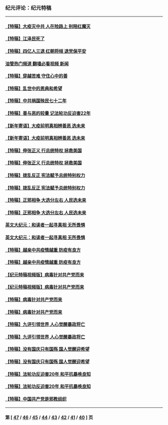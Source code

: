 ### 纪元评论：纪元特稿
---
#### [【特稿】大疫灭中共 人在险路上 别陪红魔灭](../../pages/nsc424/n13890697.md?12280330) 
#### [【特稿】江泽民死了](../../pages/nsc424/n13876300.md?12280330) 
#### [【特稿】四亿人三退 红朝将倾 退党保平安](../../pages/nsc424/n13794378.md?12280330) 
#### [油管热门频道 翻墙必看视频 新闻](ok?12280330)
#### [【特稿】穿越苦难 守住心中的善](../../pages/nsc424/n13784979.md?12280330) 
#### [【特稿】乱世中的恩典和希望](../../pages/nsc424/n13734687.md?12280330) 
#### [【特稿】中共祸国殃民七十二年](../../pages/nsc424/n13272607.md?12280330) 
#### [【特稿】善与恶的较量 记法轮功反迫害22年](../../pages/nsc424/n13086597.md?12280330) 
#### [【新年寄语】大疫前明真相辨善恶 选未来](../../pages/nsc424/n12660855.md?12280330) 
#### [【新年寄语】大疫前明真相辨善恶 选未来](../../pages/nsc424/n12660855.md?12280330) 
#### [【特稿】伸张正义 行总统特权 拯救美国](../../pages/nsc424/n12616806.md?12280330) 
#### [【特稿】伸张正义 行总统特权 拯救美国](../../pages/nsc424/n12616806.md?12280330) 
#### [【特稿】拨乱反正 宪法赋予总统特别权力](../../pages/nsc424/n12598306.md?12280330) 
#### [【特稿】拨乱反正 宪法赋予总统特别权力](../../pages/nsc424/n12598306.md?12280330) 
#### [【特稿】正邪相争 大选分左右 人民选未来](../../pages/nsc424/n12545208.md?12280330) 
#### [【特稿】正邪相争 大选分左右 人民选未来](../../pages/nsc424/n12545208.md?12280330) 
#### [英文大纪元：和读者一起寻真相 无所畏惧](../../pages/nsc424/n12542027.md?12280330) 
#### [英文大纪元：和读者一起寻真相 无所畏惧](../../pages/nsc424/n12542027.md?12280330) 
#### [【特稿】越亲中共疫情越重 防疫有良方](../../pages/nsc424/n12042989.md?12280330) 
#### [【特稿】越亲中共疫情越重 防疫有良方](../../pages/nsc424/n12042989.md?12280330) 
#### [【纪元特稿视频版】病毒针对共产党而来](../../pages/nsc424/n11977328.md?12280330) 
#### [【纪元特稿视频版】病毒针对共产党而来](../../pages/nsc424/n11977328.md?12280330) 
#### [【特稿】病毒针对共产党而来](../../pages/nsc424/n11928818.md?12280330) 
#### [【特稿】病毒针对共产党而来](../../pages/nsc424/n11928818.md?12280330) 
#### [【特稿】九评引领世界 人心觉醒暴政将亡](../../pages/nsc424/n11660496.md?12280330) 
#### [【特稿】九评引领世界 人心觉醒暴政将亡](../../pages/nsc424/n11660496.md?12280330) 
#### [【特稿】没有国庆只有国殇 国人觉醒迎希望](../../pages/nsc424/n11549354.md?12280330) 
#### [【特稿】没有国庆只有国殇 国人觉醒迎希望](../../pages/nsc424/n11549354.md?12280330) 
#### [【特稿】法轮功反迫害20年 和平抗暴唤良知](../../pages/nsc424/n11389135.md?12280330) 
#### [【特稿】法轮功反迫害20年 和平抗暴唤良知](../../pages/nsc424/n11389135.md?12280330) 
#### [【特稿】中国共产党是邪教组织](../../pages/nsc424/n11355551.md?12280330) 

---
#### 第 [ [47](./47.md?12280330) / [46](./46.md?12280330) / [45](./45.md?12280330) / [44](./44.md?12280330) / [43](./43.md?12280330) / [42](./42.md?12280330) / [41](./41.md?12280330) / [40](./40.md?12280330) ] 页
